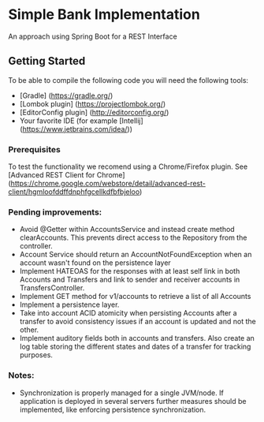 # Simple Bank Implementation
An approach using Spring Boot for a REST Interface

## Getting Started

To be able to compile the following code you will need the following tools:
- [Gradle] (https://gradle.org/) 
- [Lombok plugin] (https://projectlombok.org/)
- [EditorConfig plugin] (http://editorconfig.org/)
- Your favorite IDE (for example [Intellij] (https://www.jetbrains.com/idea/))

### Prerequisites

To test the functionality we recomend using a Chrome/Firefox plugin. 
See [Advanced REST Client for Chrome] (https://chrome.google.com/webstore/detail/advanced-rest-client/hgmloofddffdnphfgcellkdfbfbjeloo)

### Pending improvements:
- Avoid @Getter within AccountsService and instead create method clearAccounts. This prevents direct access to the Repository from the controller.
- Account Service should return an AccountNotFoundException when an account wasn't found on the persistence layer
- Implement HATEOAS for the responses with at least self link in both Accounts and Transfers and link to sender and receiver accounts in TransfersController.
- Implement GET method for v1/accounts to retrieve a list of all Accounts
- Implement a persistence layer. 
- Take into account ACID atomicity when persisting Accounts after a transfer to avoid consistency issues if an account is updated and not the other.
- Implement auditory fields both in accounts and transfers. Also create an log table storing the different states and dates of a transfer for tracking purposes.

### Notes:
- Synchronization is properly managed for a single JVM/node. If application is deployed in several servers further measures should be implemented, like enforcing persistence synchronization.
 
 
